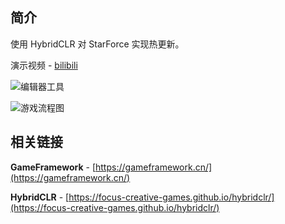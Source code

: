 ## 简介

使用 HybridCLR 对 StarForce 实现热更新。

演示视频 - [bilibili](https://www.bilibili.com/video/BV1wB4y1Q7JK)

![编辑器工具](https://cdn.jsdelivr.net/gh/GREAT1217/CDN/main/images/StartForce_Procedure.png)

![游戏流程图](https://cdn.jsdelivr.net/gh/GREAT1217/CDN/main/images/HybridCLR_Builder.png)

## 相关链接

**GameFramework** - [https://gameframework.cn/](https://gameframework.cn/)

**HybridCLR** - [https://focus-creative-games.github.io/hybridclr/](https://focus-creative-games.github.io/hybridclr/)